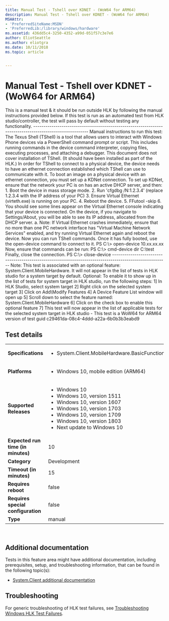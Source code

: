 ```yaml
---
title: Manual Test - Tshell over KDNET - (WoW64 for ARM64)
description: Manual Test - Tshell over KDNET - (WoW64 for ARM64)
MSHAttr:
- 'PreferredSiteName:MSDN'
- 'PreferredLib:/library/windows/hardware'
ms.assetid: 436dd5c4-3250-4352-a99d-051f57c3e7e6
author: EliotSeattle
ms.author: eliotgra
ms.date: 10/11/2018
ms.topic: article


---
```


# <span id="p_hlk_test.97b3a80c-fe44-4984-979b-8594962df9be"></span>Manual Test - Tshell over KDNET - (WoW64 for ARM64)


This is a manual test & it should be run outside HLK by following the manual instructions provided below. If this test is run as an automated test from HLK studio/controller, the test will pass by default without testing any functionality. --------------------------------------------------------------------------------------------------------- Manual instructions to run this test: The Texus Shell (TShell) is a tool that allows users to interact with Windows Phone devices via a PowerShell command prompt or script. This includes running commands in the device command interpreter, copying files, executing processes, and attaching a debugger. This document does not cover installation of TShell. (It should have been installed as part of the HLK.) In order for TShell to connect to a physical device, the device needs to have an ethernet connection established which TShell can use to communicate with it. To boot an image on a physical device with an ethernet connection, you must set up a KDNet connection. To set up KDNet, ensure that the network your PC is on has an active DHCP server, and then: 1. Boot the device in mass storage mode. 2. Run 'cfgdbg /N:1.2.3.4' (replace 1.2.3.4 with the IP address of your PC) 3. Ensure Virtual Ethernet (virteth.exe) is running on your PC. 4. Reboot the device. 5. FFutool -skip 6. You should see some lines appear on the Virtual Ethernet console indicating that your device is connected. On the device, if you navigate to Settings/About, you will be able to see its IP address, allocated from the DHCP server. a. Note: If Virtual Ethernet crashes immediately, ensure that no more than one PC network interface has "Virtual Machine Network Services" enabled, and try running Virtual Ethernet again and reboot the device. Now you can run TShell commands. Once it has fully booted, use the open-device command to connect to it. PS C:\\&gt; open-device 10.xx.xx.xx Now, ensure that commands can be run: PS C:\\&gt; cmd-device dir C:\\test Finally, close the connection. PS C:\\&gt; close-device --------------------------------------------------------------------------------------------------------- Note: This test is associated with an optional feature: System.Client.MobileHardware. It will not appear in the list of tests in HLK studio for a system target by default. Optional: To enable it to show up in the list of tests for system target in HLK studio, run the following steps: 1\] In HLK Studio, select system target 2\] Right click on the selected system target 3\] Click on Add\\Modify Features 4\] A Device Feature List window will open up 5\] Scroll down to select the feature named: System.Client.MobileHardware 6\] Click on the check box to enable this optional feature 7\] This test will now appear in the list of applicable tests for the selected system target in HLK studio - This test is a WoW64 for ARM64 version of test guid c29461da-08c4-4ddd-a22a-6b0b3b3eabd9

## Test details
|||
|---|---|
| **Specifications**  | <ul><li>System.Client.MobileHardware.BasicFunctionality</li></ul> |  
| **Platforms**   | <ul><li>Windows 10, mobile edition (ARM64)</li></ul> |
| **Supported Releases** | <ul><li>Windows 10</li><li>Windows 10, version 1511</li><li>Windows 10, version 1607</li><li>Windows 10, version 1703</li><li>Windows 10, version 1709</li><li>Windows 10, version 1803</li><li>Next update to Windows 10</li></ul> |
|**Expected run time (in minutes)**| 10 |
|**Category**| Development |
|**Timeout (in minutes)**| 15 |
|**Requires reboot**| false |
|**Requires special configuration**| false |
|**Type**| manual |

 

## <span id="Additional_documentation"></span><span id="additional_documentation"></span><span id="ADDITIONAL_DOCUMENTATION"></span>Additional documentation


Tests in this feature area might have additional documentation, including prerequisites, setup, and troubleshooting information, that can be found in the following topic(s):

-   [System.Client additional documentation](system-client-additional-documentation.md)

## <span id="Troubleshooting"></span><span id="troubleshooting"></span><span id="TROUBLESHOOTING"></span>Troubleshooting


For generic troubleshooting of HLK test failures, see [Troubleshooting Windows HLK Test Failures](..\user\troubleshooting-windows-hlk-test-failures.md).

 

 






